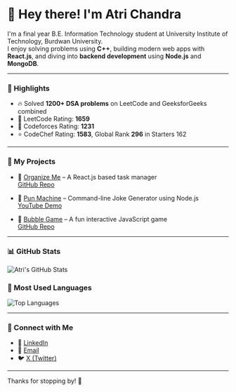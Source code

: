 # 👋 Hey there! I'm Atri Chandra

I'm a final year B.E. Information Technology student at University Institute of Technology, Burdwan University.  
I enjoy solving problems using **C++**, building modern web apps with **React.js**, and diving into **backend development** using **Node.js** and **MongoDB**.

---

### 🚀 Highlights

- 🔥 Solved **1200+ DSA problems** on LeetCode and GeeksforGeeks combined
- 💪 LeetCode Rating: **1659**
- 🧠 Codeforces Rating: **1231**
- ⭐ CodeChef Rating: **1583**, Global Rank **296** in Starters 162
---

### 📂 My Projects

- 🔹 [Organize Me](https://organizeme-atri.vercel.app/) – A React.js based task manager  
  [GitHub Repo](https://github.com/AtriChandra/OrganizeMe)

- 🔹 [Pun Machine](https://github.com/AtriChandra/Random_Joke_Generator) – Command-line Joke Generator using Node.js  
  [YouTube Demo](https://www.youtube.com/watch?v=Ps2MpCitI5E)

- 🔹 [Bubble Game](https://bubble-game-atri.vercel.app/) – A fun interactive JavaScript game  
  [GitHub Repo](https://github.com/AtriChandra/Bubble-Game)

---

### 📊 GitHub Stats

![Atri's GitHub Stats](https://github-readme-stats.vercel.app/api?username=AtriChandra&show_icons=true&theme=tokyonight)

### 🚀 Most Used Languages

![Top Languages](https://github-readme-stats.vercel.app/api/top-langs/?username=AtriChandra&layout=compact&theme=tokyonight)

---

### 🔗 Connect with Me

- 🔗 [LinkedIn](https://linkedin.com/in/atri-chandra)
- 📧 [Email](mailto:atrichandra14@gmail.com)
- 🐦 [X (Twitter)](https://x.com/atri_chandra)


---

Thanks for stopping by! 🌟
